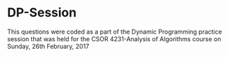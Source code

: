 # DP-Session

This questions were coded as a part of the Dynamic Programming practice session that was held for the CSOR 4231-Analysis of Algorithms course on Sunday, 26th February, 2017 
